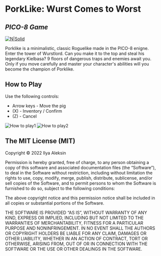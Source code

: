 # PorkLike: Wurst Comes to Worst

## _PICO-8 Game_

[![N|Solid](https://i.ibb.co/CvTFFNv/pico8-logo.png)](https://www.lexaloffle.com/pico-8.php)

Porklike is a minimalistic, classic Roguelike made in the PICO-8 enigne. Enter the tower of Wurstlord. Can you make it to the top and steal his legendary Kielbasa? 9 floors of dangerous traps and enemies await you. Only if you move carefully and master your character's abilities will you become the champion of Porklike.

## How to Play

Use the following controls:

- Arrow keys - Move the pig
- (X) - Inventory / Confirm
- (Z) - Cancel

![How to play1](https://i.ibb.co/tbSGjTf/tut-basics.png)
![How to play2](https://i.ibb.co/9cw1spX/tut-basics2.png)

## The MIT License (MIT)

Copyright © 2022 Ilya Aleksin

Permission is hereby granted, free of charge, to any person obtaining a copy of this software and associated documentation files (the “Software”), to deal in the Software without restriction, including without limitation the rights to use, copy, modify, merge, publish, distribute, sublicense, and/or sell copies of the Software, and to permit persons to whom the Software is furnished to do so, subject to the following conditions:

The above copyright notice and this permission notice shall be included in all copies or substantial portions of the Software.

THE SOFTWARE IS PROVIDED “AS IS”, WITHOUT WARRANTY OF ANY KIND, EXPRESS OR IMPLIED, INCLUDING BUT NOT LIMITED TO THE WARRANTIES OF MERCHANTABILITY, FITNESS FOR A PARTICULAR PURPOSE AND NONINFRINGEMENT. IN NO EVENT SHALL THE AUTHORS OR COPYRIGHT HOLDERS BE LIABLE FOR ANY CLAIM, DAMAGES OR OTHER LIABILITY, WHETHER IN AN ACTION OF CONTRACT, TORT OR OTHERWISE, ARISING FROM, OUT OF OR IN CONNECTION WITH THE SOFTWARE OR THE USE OR OTHER DEALINGS IN THE SOFTWARE.
